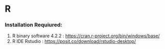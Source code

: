 # R

### Installation Requiured: 
1. R binary software 4.2.2 : https://cran.r-project.org/bin/windows/base/
2. R IDE Rstudio : https://posit.co/download/rstudio-desktop/ 

